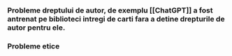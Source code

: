 ### Probleme dreptului de autor, de exemplu [[ChatGPT]] a fost antrenat pe biblioteci intregi de carti fara a detine drepturile de autor pentru ele.
### Probleme etice
		